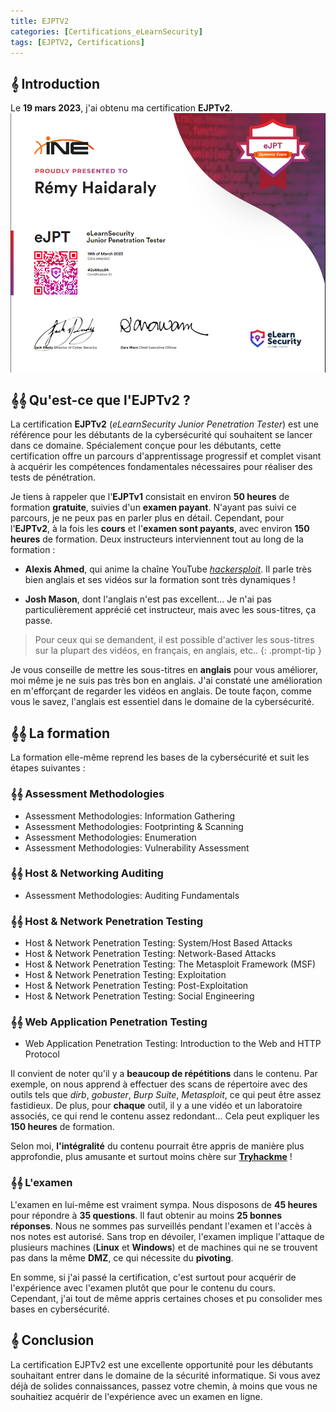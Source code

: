 ```yaml
---
title: EJPTV2
categories: [Certifications_eLearnSecurity]
tags: [EJPTV2, Certifications]
---
```


## 𝄞 Introduction

Le **19 mars 2023**, j'ai obtenu ma certification **EJPTv2**.
![EJPTV2](/assets/images/Certifications/EJPTV2/V2.png)


## 𝄞𝄞 Qu'est-ce que l'EJPTv2 ?
La certification **EJPTv2** (*eLearnSecurity Junior Penetration Tester*) est une référence pour les débutants de la cybersécurité qui souhaitent se lancer dans ce domaine. Spécialement conçue pour les débutants, cette certification offre un parcours d'apprentissage progressif et complet visant à acquérir les compétences fondamentales nécessaires pour réaliser des tests de pénétration.

Je tiens à rappeler que l'**EJPTv1** consistait en environ **50 heures** de formation **gratuite**, suivies d'un **examen payant**. N'ayant pas suivi ce parcours, je ne peux pas en parler plus en détail. Cependant, pour l'**EJPTv2**, à la fois les **cours** et l'**examen sont payants**, avec environ **150 heures** de formation. Deux instructeurs interviennent tout au long de la formation :

- **Alexis Ahmed**, qui anime la chaîne YouTube *[hackersploit](https://www.youtube.com/@HackerSploit)*. Il parle très bien anglais et ses vidéos sur la formation sont très dynamiques !

- **Josh Mason**, dont l'anglais n'est pas excellent... Je n'ai pas particulièrement apprécié cet instructeur, mais avec les sous-titres, ça passe.

> Pour ceux qui se demandent, il est possible d'activer les sous-titres sur la plupart des vidéos, en français, en anglais, etc..
{: .prompt-tip }

Je vous conseille de mettre les sous-titres en **anglais** pour vous améliorer, moi même je ne suis pas très bon en anglais. J'ai constaté une amélioration en m'efforçant de regarder les vidéos en anglais. De toute façon, comme vous le savez, l'anglais est essentiel dans le domaine de la cybersécurité.

## 𝄞𝄞 La formation 
La formation elle-même reprend les bases de la cybersécurité et suit les étapes suivantes :

### 𝄞𝄞 Assessment Methodologies
- Assessment Methodologies: Information Gathering
- Assessment Methodologies: Footprinting & Scanning
- Assessment Methodologies: Enumeration
- Assessment Methodologies: Vulnerability Assessment

### 𝄞𝄞 Host & Networking Auditing
- Assessment Methodologies: Auditing Fundamentals

### 𝄞𝄞 Host & Network Penetration Testing
- Host & Network Penetration Testing: System/Host Based Attacks
- Host & Network Penetration Testing: Network-Based Attacks
- Host & Network Penetration Testing: The Metasploit Framework (MSF)
- Host & Network Penetration Testing: Exploitation
- Host & Network Penetration Testing: Post-Exploitation
- Host & Network Penetration Testing: Social Engineering

### 𝄞𝄞 Web Application Penetration Testing
- Web Application Penetration Testing: Introduction to the Web and HTTP Protocol

Il convient de noter qu'il y a **beaucoup de répétitions** dans le contenu. Par exemple, on nous apprend à effectuer des scans de répertoire avec des outils tels que *dirb*, *gobuster*, *Burp Suite*, *Metasploit*, ce qui peut être assez fastidieux. De plus, pour **chaque** outil, il y a une vidéo et un laboratoire associés, ce qui rend le contenu assez redondant... Cela peut expliquer les **150 heures** de formation.

Selon moi, **l'intégralité** du contenu pourrait être appris de manière plus approfondie, plus amusante et surtout moins chère sur **[Tryhackme](https://tryhackme.com/)** !

### 𝄞𝄞 L'examen

L'examen en lui-même est vraiment sympa. Nous disposons de **45 heures** pour répondre à **35 questions**. Il faut obtenir au moins **25 bonnes réponses**. Nous ne sommes pas surveillés pendant l'examen et l'accès à nos notes est autorisé. Sans trop en dévoiler, l'examen implique l'attaque de plusieurs machines (**Linux** et **Windows**) et de machines qui ne se trouvent pas dans la même **DMZ**, ce qui nécessite du **pivoting**.

En somme, si j'ai passé la certification, c'est surtout pour acquérir de l'expérience avec l'examen plutôt que pour le contenu du cours. Cependant, j'ai tout de même appris certaines choses et pu consolider mes bases en cybersécurité.

## 𝄞 Conclusion
La certification EJPTv2 est une excellente opportunité pour les débutants souhaitant entrer dans le domaine de la sécurité informatique. Si vous avez déjà de solides connaissances, passez votre chemin, à moins que vous ne souhaitiez acquérir de l'expérience avec un examen en ligne.


